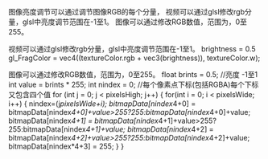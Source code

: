 
图像亮度调节可以通过调节图像RGB的每个分量，
视频可以通过glsl修改rgb分量，glsl中亮度调节范围在-1至1。
图像可以通过修改RGB数值，范围为，0至255。

视频可以通过glsl修改rgb分量，glsl中亮度调节范围在-1至1。
brightness = 0.5
gl_FragColor = vec4((textureColor.rgb + vec3(brightness)), textureColor.w);

图像可以通过修改RGB数值，范围为，0至255。
  float brints = 0.5;  //亮度  -1至1
    int value = brints * 255;
    int nindex = 0;  //每个像素点下标(包括RGBA)每个下标又包含四个值
    for (int j = 0; j < pixelsHigh; j++)
    {
        for(int i = 0; i < pixelsWide; i++)
        {
            nindex=(j*pixelsWide+i);
            bitmapData[nindex*4+0] = bitmapData[nindex*4+0]+value>255?255:bitmapData[nindex*4+0]+value;
            bitmapData[nindex*4+1] = bitmapData[nindex*4+1]+value>255?255:bitmapData[nindex*4+1]+value;
            bitmapData[nindex*4+2] = bitmapData[nindex*4+2]+value>255?255:bitmapData[nindex*4+2]+value;
            bitmapData[nindex*4+3] = 255;
        }
    }
